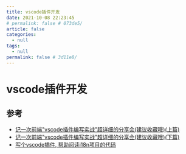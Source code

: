 ```yaml
---
title: vscode插件开发
date: 2021-10-08 22:23:45
# permalink: false # 073de5/
article: false
categories: 
  - null
tags: 
  - null
permalink: false # 3d11e8/
---
```

# vscode插件开发



## 参考

- [记一次前端"vscode插件编写实战"超详细的分享会(建议收藏哦)(上篇)](https://segmentfault.com/a/1190000038553748)
- [记一次前端"vscode插件编写实战"超详细的分享会(建议收藏哦)(下篇)](https://segmentfault.com/a/1190000038617902)
- [写个vscode插件, 帮助阅读i18n项目的代码](https://segmentfault.com/a/1190000040773678)